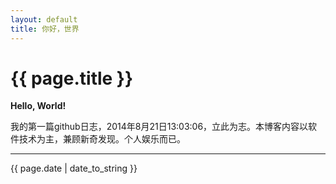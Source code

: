 ```yaml
---
layout: default
title: 你好，世界
---
```


# {{ page.title }}

**Hello, World!**

我的第一篇github日志，2014年8月21日13:03:06，立此为志。本博客内容以软件技术为主，兼顾新奇发现。个人娱乐而已。

-------------------------------------------------------------
{{ page.date | date_to_string }}